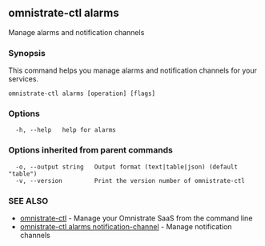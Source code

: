 ## omnistrate-ctl alarms

Manage alarms and notification channels

### Synopsis

This command helps you manage alarms and notification channels for your services.

```
omnistrate-ctl alarms [operation] [flags]
```

### Options

```
  -h, --help   help for alarms
```

### Options inherited from parent commands

```
  -o, --output string   Output format (text|table|json) (default "table")
  -v, --version         Print the version number of omnistrate-ctl
```

### SEE ALSO

* [omnistrate-ctl](omnistrate-ctl.md)	 - Manage your Omnistrate SaaS from the command line
* [omnistrate-ctl alarms notification-channel](omnistrate-ctl_alarms_notification-channel.md)	 - Manage notification channels

